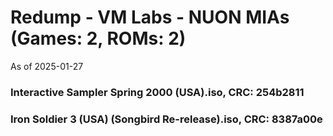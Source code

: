 # Redump - VM Labs - NUON MIAs (Games: 2, ROMs: 2)
As of 2025-01-27
### Interactive Sampler Spring 2000 (USA).iso, CRC: 254b2811
### Iron Soldier 3 (USA) (Songbird Re-release).iso, CRC: 8387a00e
